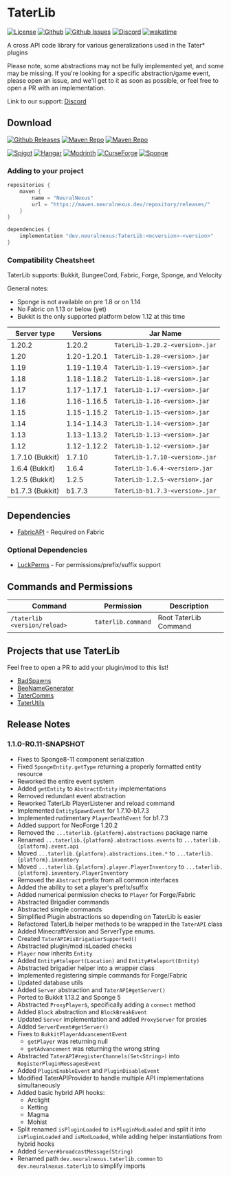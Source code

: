 # TaterLib

[![License](https://img.shields.io/github/license/p0t4t0sandwich/TaterLib?color=blue)](https://img.shields.io/github/downloads/p0t4t0sandwich/TaterLib/LICENSE)
[![Github](https://img.shields.io/github/stars/p0t4t0sandwich/TaterLib)](https://github.com/p0t4t0sandwich/TaterLib)
[![Github Issues](https://img.shields.io/github/issues/p0t4t0sandwich/TaterLib?label=Issues)](https://github.com/p0t4t0sandwich/TaterLib/issues)
[![Discord](https://img.shields.io/discord/1067482396246683708?color=7289da&logo=discord&logoColor=white)](https://discord.neuralnexus.dev)
[![wakatime](https://wakatime.com/badge/user/fc67ce74-ca69-40a4-912f-61b26dbe3068/project/ba087a5d-fd50-4b54-9723-3effbfda7567.svg)](https://wakatime.com/badge/user/fc67ce74-ca69-40a4-912f-61b26dbe3068/project/ba087a5d-fd50-4b54-9723-3effbfda7567)

A cross API code library for various generalizations used in the Tater* plugins

Please note, some abstractions may not be fully implemented yet, and some may be missing.
If you're looking for a specific abstraction/game event, please open an issue, and we'll get to it as soon as possible,
or feel free to open a PR with an implementation.

Link to our support: [Discord](https://discord.neuralnexus.dev)

## Download

[![Github Releases](https://img.shields.io/github/downloads/p0t4t0sandwich/TaterLib/total?label=Github&logo=github&color=181717)](https://github.com/p0t4t0sandwich/TaterLib/releases)
[![Maven Repo](https://img.shields.io/maven-metadata/v?label=Release&metadataUrl=https%3A%2F%2Fmaven.neuralnexus.dev%2Freleases%2Fdev%2Fneuralnexus%2FTaterLib%2Fmaven-metadata.xml)](https://maven.neuralnexus.dev/#/releases/dev/neuralnexus/TaterLib)
[![Maven Repo](https://img.shields.io/maven-metadata/v?label=Snapshot&metadataUrl=https%3A%2F%2Fmaven.neuralnexus.dev%2Fsnapshots%2Fdev%2Fneuralnexus%2FTaterLib%2Fmaven-metadata.xml)](https://maven.neuralnexus.dev/#/snapshots/dev/neuralnexus/TaterLib)

[![Spigot](https://img.shields.io/spiget/downloads/111852?label=Spigot&logo=spigotmc&color=ED8106)](https://www.spigotmc.org/resources/taterlib.111852/)
[![Hangar](https://img.shields.io/badge/Hangar-download-blue)](https://hangar.papermc.io/p0t4t0sandwich/TaterLib)
[![Modrinth](https://img.shields.io/modrinth/dt/taterlib?label=Modrinth&logo=modrinth&color=00AF5C)](https://modrinth.com/mod/taterlib)
[![CurseForge](https://img.shields.io/curseforge/dt/900128?label=CurseForge&logo=curseforge&color=F16436)](https://www.curseforge.com/minecraft/mc-mods/taterlib)
[![Sponge](https://img.shields.io/ore/dt/taterlib?label=Sponge&logo=https%3A%2F%2Fspongepowered.org%2Ffavicon.ico&color=F7CF0D)](https://ore.spongepowered.org/p0t4t0sandwich/TaterLib)

### Adding to your project

```gradle
repositories {
    maven {
        name = "NeuralNexus"
        url = "https://maven.neuralnexus.dev/repository/releases/"
    }
}

dependencies {
    implementation "dev.neuralnexus:TaterLib:<mcversion>-<version>"
}
```

### Compatibility Cheatsheet

TaterLib supports: Bukkit, BungeeCord, Fabric, Forge, Sponge, and Velocity

General notes:

- Sponge is not available on pre 1.8 or on 1.14
- No Fabric on 1.13 or below (yet)
- Bukkit is the only supported platform below 1.12 at this time

| Server type     | Versions    | Jar Name                        |
|-----------------|-------------|---------------------------------|
| 1.20.2          | 1.20.2      | `TaterLib-1.20.2-<version>.jar` |
| 1.20            | 1.20-1.20.1 | `TaterLib-1.20-<version>.jar`   |
| 1.19            | 1.19-1.19.4 | `TaterLib-1.19-<version>.jar`   |
| 1.18            | 1.18-1.18.2 | `TaterLib-1.18-<version>.jar`   |
| 1.17            | 1.17-1.17.1 | `TaterLib-1.17-<version>.jar`   |
| 1.16            | 1.16-1.16.5 | `TaterLib-1.16-<version>.jar`   |
| 1.15            | 1.15-1.15.2 | `TaterLib-1.15-<version>.jar`   |
| 1.14            | 1.14-1.14.3 | `TaterLib-1.14-<version>.jar`   |
| 1.13            | 1.13-1.13.2 | `TaterLib-1.13-<version>.jar`   |
| 1.12            | 1.12-1.12.2 | `TaterLib-1.12-<version>.jar`   |
| 1.7.10 (Bukkit) | 1.7.10      | `TaterLib-1.7.10-<version>.jar` |
| 1.6.4 (Bukkit)  | 1.6.4       | `TaterLib-1.6.4-<version>.jar`  |
| 1.2.5 (Bukkit)  | 1.2.5       | `TaterLib-1.2.5-<version>.jar`  |
| b1.7.3 (Bukkit) | b1.7.3      | `TaterLib-b1.7.3-<version>.jar` |

## Dependencies

- [FabricAPI](https://modrinth.com/mod/fabric-api) - Required on Fabric

### Optional Dependencies

- [LuckPerms](https://luckperms.net/) - For permissions/prefix/suffix support

## Commands and Permissions

| Command                      | Permission         | Description           |
|------------------------------|--------------------|-----------------------|
| `/taterlib <version/reload>` | `taterlib.command` | Root TaterLib Command |

## Projects that use TaterLib

Feel free to open a PR to add your plugin/mod to this list!

- [BadSpawns](https://github.com/p0t4t0sandwich/BadSpawns)
- [BeeNameGenerator](https://github.com/p0t4t0sandwich/BeeNameGeneratorPlugin)
- [TaterComms](https://github.com/p0t4t0sandwich/TaterComms)
- [TaterUtils](https://github.com/p0t4t0sandwich/TaterUtils)

## Release Notes

### 1.1.0-R0.11-SNAPSHOT

- Fixes to Sponge8-11 component serialization
- Fixed `SpongeEntity.getType` returning a properly formatted entity resource
- Reworked the entire event system
- Added `getEntity` to `AbstractEntity` implementations
- Removed redundant event abstraction
- Reworked TaterLib PlayerListener and reload command
- Implemented `EntitySpawnEvent` for 1.7.10-b1.7.3
- Implemented rudimentary `PlayerDeathEvent` for b1.7.3
- Added support for NeoForge 1.20.2
- Removed the `...taterlib.{platform}.abstractions` package name
- Renamed `...taterlib.{platform}.abstractions.events` to `...taterlib.{platform}.event.api`
- Moved `...taterlib.{platform}.abstractions.item.*` to `...taterlib.{platform}.inventory`
- Moved `...taterlib.{platform}.player.PlayerInventory` to `...taterlib.{platform}.inventory.PlayerInventory`
- Removed the `Abstract` prefix from all common interfaces
- Added the ability to set a player's prefix/suffix
- Added numerical permission checks to `Player` for Forge/Fabric
- Abstracted Brigadier commands
- Abstracted simple commands
- Simplified Plugin abstractions so depending on TaterLib is easier
- Refactored TaterLib helper methods to be wrapped in the `TaterAPI` class
- Added MinecraftVersion and ServerType enums.
- Created `TaterAPI#isBrigadierSupported()`
- Abstracted plugin/mod isLoaded checks
- `Player` now inherits `Entity`
- Added `Entity#teleport(Location)` and `Entity#teleport(Entity)`
- Abstracted brigadier helper into a wrapper class
- Implemented registering simple commands for Forge/Fabric
- Updated database utils
- Added `Server` abstraction and `TaterAPI#getServer()`
- Ported to Bukkit 1.13.2 and Sponge 5
- Abstracted `ProxyPlayer`s, specifically adding a `connect` method
- Added `Block` abstraction and `BlockBreakEvent`
- Updated `Server` implementation and added `ProxyServer` for proxies
- Added `ServerEvent#getServer()`
- Fixes to `BukkitPlayerAdvancementEvent`
    - `getPlayer` was returning null
    - `getAdvancement` was returning the wrong string
- Abstracted `TaterAPI#registerChannels(Set<String>)` into `RegisterPluginMessagesEvent`
- Added `PluginEnableEvent` and `PluginDisableEvent`
- Modified TaterAPIProvider to handle multiple API implementations simultaneously
- Added basic hybrid API hooks:
    - Arclight
    - Ketting
    - Magma
    - Mohist
- Split renamed `isPluginLoaded` to `isPluginModLoaded` and split it into `isPluginLoaded` and `isModLoaded`, while
  adding helper instantiations from hybrid hooks
- Added `Server#broadcastMessage(String)`
- Renamed path `dev.neuralnexus.taterlib.common` to `dev.neuralnexus.taterlib` to simplify imports
